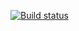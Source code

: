 [![Build status](https://build.appcenter.ms/v0.1/apps/ab868c8a-6421-4ad8-9e33-d4614f16c4c4/branches/dev/badge)](https://appcenter.ms)
